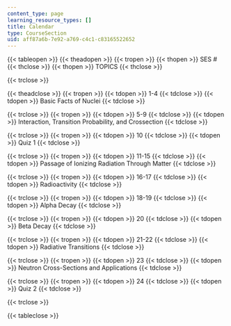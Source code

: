 ```yaml
---
content_type: page
learning_resource_types: []
title: Calendar
type: CourseSection
uid: aff87a6b-7e92-a769-c4c1-c83165522652
---
```


{{< tableopen >}}
{{< theadopen >}}
{{< tropen >}}
{{< thopen >}}
SES #
{{< thclose >}}
{{< thopen >}}
TOPICS
{{< thclose >}}

{{< trclose >}}

{{< theadclose >}}
{{< tropen >}}
{{< tdopen >}}
1-4
{{< tdclose >}}
{{< tdopen >}}
Basic Facts of Nuclei
{{< tdclose >}}

{{< trclose >}}
{{< tropen >}}
{{< tdopen >}}
5-9
{{< tdclose >}}
{{< tdopen >}}
Interaction, Transition Probability, and Crossection
{{< tdclose >}}

{{< trclose >}}
{{< tropen >}}
{{< tdopen >}}
10
{{< tdclose >}}
{{< tdopen >}}
Quiz 1
{{< tdclose >}}

{{< trclose >}}
{{< tropen >}}
{{< tdopen >}}
11-15
{{< tdclose >}}
{{< tdopen >}}
Passage of Ionizing Radiation Through Matter
{{< tdclose >}}

{{< trclose >}}
{{< tropen >}}
{{< tdopen >}}
16-17
{{< tdclose >}}
{{< tdopen >}}
Radioactivity
{{< tdclose >}}

{{< trclose >}}
{{< tropen >}}
{{< tdopen >}}
18-19
{{< tdclose >}}
{{< tdopen >}}
Alpha Decay
{{< tdclose >}}

{{< trclose >}}
{{< tropen >}}
{{< tdopen >}}
20
{{< tdclose >}}
{{< tdopen >}}
Beta Decay
{{< tdclose >}}

{{< trclose >}}
{{< tropen >}}
{{< tdopen >}}
21-22
{{< tdclose >}}
{{< tdopen >}}
Radiative Transitions
{{< tdclose >}}

{{< trclose >}}
{{< tropen >}}
{{< tdopen >}}
23
{{< tdclose >}}
{{< tdopen >}}
Neutron Cross-Sections and Applications
{{< tdclose >}}

{{< trclose >}}
{{< tropen >}}
{{< tdopen >}}
24
{{< tdclose >}}
{{< tdopen >}}
Quiz 2
{{< tdclose >}}

{{< trclose >}}

{{< tableclose >}}
